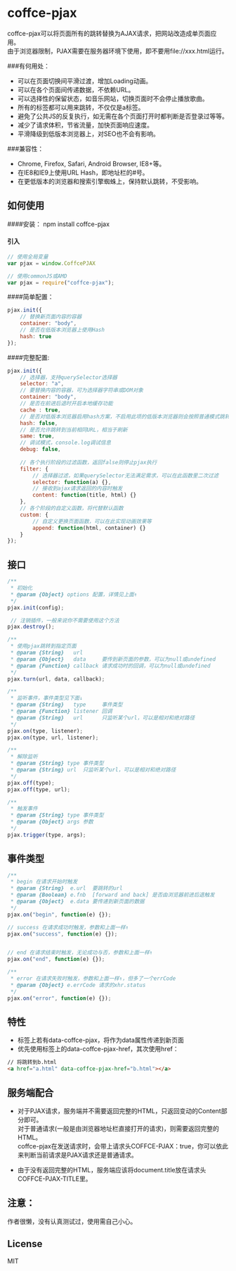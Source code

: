 coffce-pjax
===
coffce-pjax可以将页面所有的跳转替换为AJAX请求，把网站改造成单页面应用。<br>
由于浏览器限制，PJAX需要在服务器环境下使用，即不要用file://xxx.html运行。

###有何用处：
* 可以在页面切换间平滑过渡，增加Loading动画。
* 可以在各个页面间传递数据，不依赖URL。
* 可以选择性的保留状态，如音乐网站，切换页面时不会停止播放歌曲。
* 所有的标签都可以用来跳转，不仅仅是a标签。
* 避免了公共JS的反复执行，如无需在各个页面打开时都判断是否登录过等等。
* 减少了请求体积，节省流量，加快页面响应速度。
* 平滑降级到低版本浏览器上，对SEO也不会有影响。

###兼容性：
* Chrome, Firefox, Safari, Android Browser, IE8+等。
* 在IE8和IE9上使用URL Hash，即地址栏的#号。
* 在更低版本的浏览器和搜索引擎蜘蛛上，保持默认跳转，不受影响。

如何使用
---
####安装：
    npm install coffce-pjax

#### 引入
``` javascript
// 使用全局变量
var pjax = window.CoffcePJAX
```

``` javascript
// 使用commonJS或AMD
var pjax = require("coffce-pjax");
```
####简单配置：
``` javascript
pjax.init({
    // 替换新页面内容的容器
    container: "body",
    // 是否在低版本浏览器上使用Hash
    hash: true
});
```
####完整配置:
``` javascript
pjax.init({
    // 选择器，支持querySelector选择器
    selector: "a",
    // 要替换内容的容器，可为选择器字符串或DOM对象
    container: "body",
    // 是否在前进后退时开启本地缓存功能
    cache : true,
    // 是否对低版本浏览器启用hash方案，不启用此项的低版本浏览器则会按照普通模式跳转
    hash: false,
    // 是否允许跳转到当前相同URL，相当于刷新
    same: true,
    // 调试模式，console.log调试信息
    debug: false,
    
    // 各个执行阶段的过滤函数，返回false则停止pjax执行
    filter: {
        // 选择器过滤，如果querySelector无法满足需求，可以在此函数里二次过滤
        selector: function(a) {},
        // 接收到ajax请求返回的内容时触发
        content: function(title, html) {}
    },
    // 各个阶段的自定义函数，将代替默认函数
    custom: {
        // 自定义更换页面函数，可以在此实现动画效果等
        append: function(html, container) {}
    }
});
```

接口
---
```javascript
/**
 * 初始化
 * @param {Object} options 配置，详情见上面↑
 */
pjax.init(config);
```

```javascript
 // 注销插件，一般来说你不需要使用这个方法
pjax.destroy();
```

```javascript
/**
 * 使用pjax跳转到指定页面
 * @param {String}   url
 * @param {Object}   data     要传到新页面的参数，可以为null或undefined
 * @param {Function} callback 请求成功时的回调，可以为null或undefined
 */
pjax.turn(url, data, callback);
```

```javascript
/**
 * 监听事件，事件类型见下面↓
 * @param {String}   type     事件类型
 * @param {Function} listener 回调
 * @param {String}   url      只监听某个url，可以是相对和绝对路径
 */
pjax.on(type, listener);
pjax.on(type, url, listener);
```

```javascript
/**
 * 解除监听
 * @param {String} type 事件类型
 * @param {String} url  只监听某个url，可以是相对和绝对路径
 */
pjax.off(type);
pjax.off(type, url);
```

```javascript
/**
 * 触发事件
 * @param {String} type 事件类型
 * @param {Object} args 参数
 */
pjax.trigger(type, args);
```

事件类型
---
```javascript
/**
 * begin 在请求开始时触发
 * @param {String}  e.url  要跳转的url
 * @param {Boolean} e.fnb  [forward and back] 是否由浏览器前进后退触发
 * @param {Object}  e.data 要传递到新页面的数据
 */
pjax.on("begin", function(e) {});

// success 在请求成功时触发，参数和上面一样↑
pjax.on("success", function(e) {});


// end 在请求结束时触发，无论成功与否，参数和上面一样↑
pjax.on("end", function(e) {});

/**
 * error 在请求失败时触发，参数和上面一样↑，但多了一个errCode
 * @param {Object} e.errCode 请求的xhr.status
 */
pjax.on("error", function(e) {});
```

特性
---
* 标签上若有data-coffce-pjax，将作为data属性传递到新页面
* 优先使用标签上的data-coffce-pjax-href，其次使用href：
```html
// 将跳转到b.html
<a href="a.html" data-coffce-pjax-href="b.html"></a>
```

服务端配合
---
* 对于PJAX请求，服务端并不需要返回完整的HTML，只返回变动的Content部分即可。<br>
对于普通请求(一般是由浏览器地址栏直接打开的请求)，则需要返回完整的HTML。<br>
coffce-pjax在发送请求时，会带上请求头COFFCE-PJAX：true，你可以依此来判断当前请求是PJAX请求还是普通请求。

* 由于没有返回完整的HTML，服务端应该将document.title放在请求头COFFCE-PJAX-TITLE里。

注意：
------
作者很懒，没有认真测试过，使用需自己小心。

License
-----
MIT